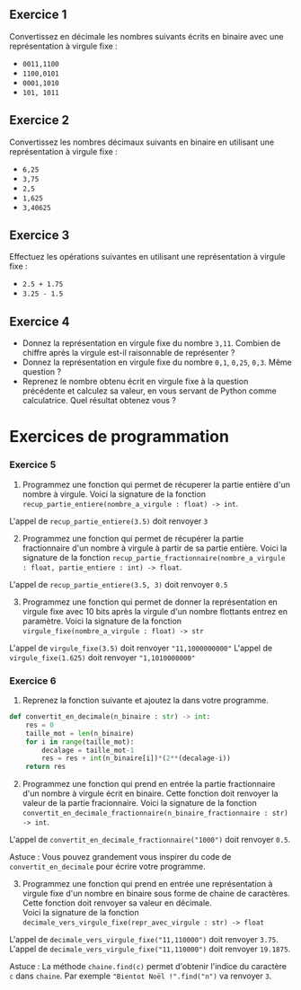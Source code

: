 ## Exercice 1  
Convertissez en décimale les nombres suivants écrits en binaire avec une représentation à virgule fixe : 

- `0011,1100`  
- `1100,0101`  
- `0001,1010`  
- `101, 1011` 


## Exercice 2  

Convertissez les nombres décimaux suivants en binaire en utilisant une représentation à virgule fixe :  

- `6,25`    
- `3,75`   
- `2,5`  
- `1,625`
- `3,40625`  


## Exercice 3

Effectuez les opérations suivantes en utilisant une représentation à virgule fixe :   

- `2.5 + 1.75`  
- `3.25 - 1.5`  


## Exercice 4  

- Donnez la représentation en virgule fixe du nombre `3,11`. Combien de chiffre après la virgule est-il raisonnable de représenter ?
-  Donnez la représentation en virgule fixe du nombre `0,1`, `0,25`, `0,3`.  Même question ?  
- Reprenez le nombre obtenu écrit en virgule fixe à la question précédente et calculez sa valeur, en vous servant de Python comme calculatrice. Quel résultat obtenez vous ?     


# Exercices de programmation 
### Exercice 5 
1. Programmez une fonction qui permet de récuperer la partie entière d'un nombre à virgule. Voici la signature de la fonction `recup_partie_entiere(nombre_a_virgule : float) -> int`.

L'appel de `recup_partie_entiere(3.5)` doit renvoyer `3`

2. Programmez une fonction qui permet de récupérer la partie fractionnaire d'un nombre à virgule à partir de sa partie entière. Voici la signature de la fonction `recup_partie_fractionnaire(nombre_a_virgule : float, partie_entiere : int) -> float`.  

L'appel de `recup_partie_entiere(3.5, 3)` doit renvoyer `0.5`

3. Programmez une fonction qui permet de donner la représentation en virgule fixe avec 10 bits après la virgule d'un nombre flottants entrez en paramètre. Voici la signature de la fonction `virgule_fixe(nombre_a_virgule : float) -> str`

L'appel de `virgule_fixe(3.5)` doit renvoyer `"11,1000000000"`
L'appel de `virgule_fixe(1.625)` doit renvoyer `"1,1010000000"`



### Exercice 6 
1. Reprenez la fonction suivante et ajoutez la dans votre programme. 
```Python
def convertit_en_decimale(n_binaire : str) -> int:
	res = 0
	taille_mot = len(n_binaire)
	for i in range(taille_mot):
		decalage = taille_mot-1
		res = res + int(n_binaire[i])*(2**(decalage-i))
	return res
```

2. Programmez une fonction qui prend en entrée la partie fractionnaire d'un nombre à virgule écrit en binaire. Cette fonction doit renvoyer la valeur de la partie fracionnaire.  Voici la signature de la fonction `convertit_en_decimale_fractionnaire(n_binaire_fractionnaire : str) -> int`.  

L'appel de `convertit_en_decimale_fractionnaire("1000")` doit renvoyer `0.5`.  

Astuce : Vous pouvez grandement vous inspirer du code de `convertit_en_decimale` pour écrire votre programme.  


3. Programmez une fonction qui prend en entrée une représentation à virgule fixe d'un nombre en binaire sous forme de chaine de caractères. Cette fonction doit renvoyer sa valeur en décimale.   
Voici la signature de la fonction `decimale_vers_virgule_fixe(repr_avec_virgule : str) -> float`

L'appel de `decimale_vers_virgule_fixe("11,110000")` doit renvoyer `3.75`.  
L'appel de `decimale_vers_virgule_fixe("11,110000")` doit renvoyer `19.1875`.  

Astuce : La méthode `chaine.find(c)` permet d'obtenir l'indice du caractère `c` dans `chaine`. Par exemple `"Bientot Noël !".find("n")` va renvoyer `3`.  

